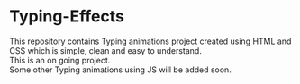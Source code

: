 # Typing-Effects

This repository contains Typing animations project created using HTML and CSS which is simple, clean and easy to understand.    
This is an on going project.  
Some other Typing animations using JS will be added soon.  
